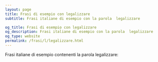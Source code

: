 ```yaml
---
layout: page
title: Frasi di esempio con legalizzare 
subtitle: Frasi italiane di esempio con la parola  legalizzare

og_title: Frasi di esempio con legalizzare 
og_description: Frasi italiane di esempio con la parola  legalizzare
og_type: website
permalink: /frasi/l/legalizzare.html
---
```


Frasi italiane di esempio contenenti la parola legalizzare:


